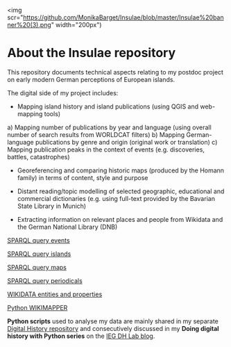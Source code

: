 <img scr="https://github.com/MonikaBarget/Insulae/blob/master/Insulae%20banner%20(3).png" width="200px")

# About the Insulae repository

This repository documents technical aspects relating to my postdoc project on early modern German perceptions of European islands.

The digital side of my project includes:

* Mapping island history and island publications (using QGIS and web-mapping tools)

a) Mapping number of publications by year and language (using overall number of search results from WORLDCAT filters)
b) Mapping German-language publications by genre and origin (original work or translation)
c) Mapping publication peaks in the context of events (e.g. discoveries, battles, catastrophes)

* Georeferencing and comparing historic maps (produced by the Homann family) in terms of content, style and purpose

* Distant reading/topic modelling of selected geographic, educational and commercial dictionaries (e.g. using full-text provided by the Bavarian State Library in Munich)

* Extracting information on relevant places and people from Wikidata and the German National Library (DNB)

[SPARQL query events](https://github.com/MonikaBarget/Insulae/blob/master/WIKIDATA-SPARQL-events)

[SPARQL query islands](https://github.com/MonikaBarget/Insulae/blob/master/WIKIDATA-SPARQL-islands)

[SPARQL query maps](https://github.com/MonikaBarget/Insulae/blob/master/WIKIDATA-SPARQL-maps)

[SPARQL query periodicals](https://github.com/MonikaBarget/Insulae/blob/master/WIKIDATA-SPARQL-periodicals)

[WIKIDATA entities and properties](https://github.com/MonikaBarget/Insulae/blob/master/WIKIDATAquery.csv)

[Python WIKIMAPPER](https://github.com/MonikaBarget/Insulae/blob/master/matchIDwithWIKIMAPPER.py)

**Python scripts** used to analyse my data are mainly shared in my separate [Digital History repository](https://github.com/MonikaBarget/DigitalHistory) and consecutively discussed in my **Doing digital history with Python series** on the [IEG DH Lab blog](https://dhlab.hypotheses.org/).

